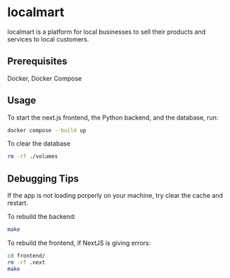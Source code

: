 # localmart

localmart is a platform for local businesses to sell their products and services to local customers.

## Prerequisites

Docker, Docker Compose

## Usage

To start the next.js frontend, the Python backend, and the database, run:
```bash
docker compose --build up
```

To clear the database
```bash
rm -rf ./volumes
```

## Debugging Tips
If the app is not loading porperly on your machine, try clear the cache and restart.

To rebuild the backend:
```bash
make
```
To rebuild the frontend, if NextJS is giving errors:
```bash
cd frontend/
rm -rf .next
make
```
